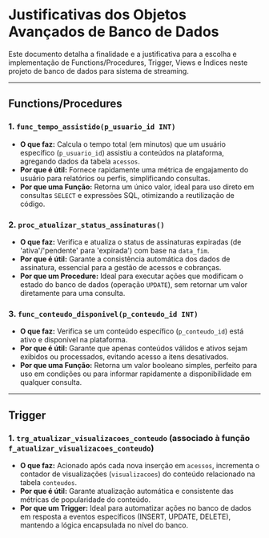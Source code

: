 # Justificativas dos Objetos Avançados de Banco de Dados

Este documento detalha a finalidade e a justificativa para a escolha e implementação de Functions/Procedures, Trigger, Views e Índices neste projeto de banco de dados para sistema de streaming.

---

## Functions/Procedures

### 1. `func_tempo_assistido(p_usuario_id INT)`

* **O que faz:** Calcula o tempo total (em minutos) que um usuário específico (`p_usuario_id`) assistiu a conteúdos na plataforma, agregando dados da tabela `acessos`.
* **Por que é útil:** Fornece rapidamente uma métrica de engajamento do usuário para relatórios ou perfis, simplificando consultas.
* **Por que uma Função:** Retorna um único valor, ideal para uso direto em consultas `SELECT` e expressões SQL, otimizando a reutilização de código.

### 2. `proc_atualizar_status_assinaturas()`

* **O que faz:** Verifica e atualiza o status de assinaturas expiradas (de 'ativa'/'pendente' para 'expirada') com base na `data_fim`.
* **Por que é útil:** Garante a consistência automática dos dados de assinatura, essencial para a gestão de acessos e cobranças.
* **Por que um Procedure:** Ideal para executar ações que modificam o estado do banco de dados (operação `UPDATE`), sem retornar um valor diretamente para uma consulta.

### 3. `func_conteudo_disponivel(p_conteudo_id INT)`

* **O que faz:** Verifica se um conteúdo específico (`p_conteudo_id`) está ativo e disponível na plataforma.
* **Por que é útil:** Garante que apenas conteúdos válidos e ativos sejam exibidos ou processados, evitando acesso a itens desativados.
* **Por que uma Função:** Retorna um valor booleano simples, perfeito para uso em condições ou para informar rapidamente a disponibilidade em qualquer consulta.

---

## Trigger

### 1. `trg_atualizar_visualizacoes_conteudo` (associado à função `f_atualizar_visualizacoes_conteudo`)

* **O que faz:** Acionado após cada nova inserção em `acessos`, incrementa o contador de visualizações (`visualizacoes`) do conteúdo relacionado na tabela `conteudos`.
* **Por que é útil:** Garante atualização automática e consistente das métricas de popularidade do conteúdo.
* **Por que um Trigger:** Ideal para automatizar ações no banco de dados em resposta a eventos específicos (INSERT, UPDATE, DELETE), mantendo a lógica encapsulada no nível do banco.
